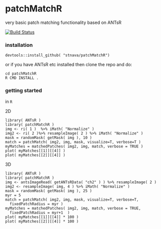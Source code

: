# patchMatchR
very basic patch matching functionality based on ANTsR

[![Build Status](https://travis-ci.org/stnava/patchMatchR.png?branch=master)](https://travis-ci.org/stnava/patchMatchR)

### installation

```
devtools::install_github( "stnava/patchMatchR")
```

or if you have ANTsR etc installed then clone the repo and do:

```
cd patchMatchR
R CMD INSTALL .
```

### getting started

in `R`

2D

```
library( ANTsR )
library( patchMatchR )
img <- ri( 1 )  %>% iMath( "Normalize" )
img2 <- ri( 2 )%>% resampleImage( 2 ) %>% iMath( "Normalize" )
mask = randomMask( getMask( img ), 10 )
match = patchMatch( img2, img, mask, visualize=T, verbose=T )
myMatches = matchedPatches( img2, img, match, verbose = TRUE )
plot( myMatches[[1]][[4]] )
plot( myMatches[[2]][[4]] )
```


3D

```
library( ANTsR )
library( patchMatchR )
img <- antsImageRead( getANTsRData( "ch2" ) ) %>% resampleImage( 2 )
img2 <- resampleImage( img, 4 ) %>% iMath( "Normalize" )
mask = randomMask( getMask( img ), 25 )
myr = 5
match = patchMatch( img2, img, mask, visualize=T, verbose=T,
  fixedPatchRadius = myr )
myMatches = matchedPatches( img2, img, match, verbose = TRUE,
  fixedPatchRadius = myr+1  )
plot( myMatches[[1]][[4]] * 100 )
plot( myMatches[[2]][[4]] * 100 )
```
